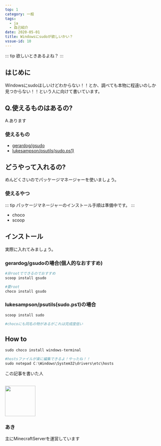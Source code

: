 ```yaml
---
top: 1
category: 一般
tags:
  - ja
  - 自己紹介
date: 2020-05-01
title: Windowsにsudoが欲しいかい？
vssue-id: 10
---
```



<!-- more -->

::: tip
欲しいときあるよね？
:::

<TOC />

## はじめに

Windowsにsudoほしいけどわからない！！とか、調べても本物に程遠いのしか見つからない！！という人に向けて書いています。

## Q.使えるものはあるの?

A.あります

### 使えるもの

- [gerardog/gsudo](https://github.com/gerardog/gsudo)
- [lukesampson/psutils(sudo.ps1)](https://github.com/lukesampson/psutils)

## どうやって入れるの?

めんどくさいのでパッケージマネージャーを使いましょう。

### 使えるやつ

::: tip
パッケージマネージャーのインストール手順は準備中です。
:::

- choco
- scoop

## インストール

実際に入れてみましょう。

### gerardog/gsudoの場合(個人的なおすすめ)

```ps1
#非rootでできるのでおすすめ
scoop install gsudo

#要root
choco install gsudo
```

### lukesampson/psutils(sudo.ps1)の場合

```ps1
scoop install sudo

#chocoにも同名の物があるがこれは完成度低い
```

## How to

```ps1
sudo choco install windows-terminal
```

```ps1
#hostsファイルが楽に編集できるよ！やったね！！
sudo notepad C:\Windows\System32\drivers\etc\hosts
```

<div class="auther-grid">
  <article class="auther-side">
    <div class="auther-line">
        <div class="balloon1">
          <p>この記事を書いた人</p>
        </div>
        <br>
        <img
        class="auther-icon"
        src="https://repo.akarinext.org/assets/image/icon/aki-icon.png"
        width="100"
        height="100"
        />
          <h3>あき</h3>
    </div>
  </article>
  <section class="auther-main">
    <div class="auther-main">
      主にMinecraftServerを運営しています
    </div>
  </section>
</div>

